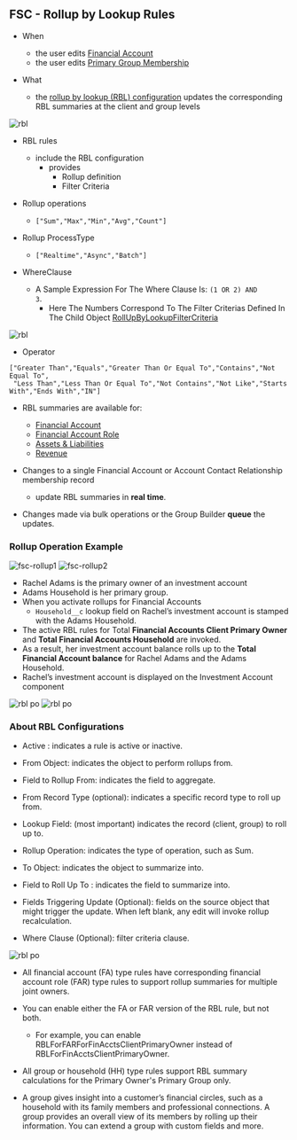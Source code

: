 ## FSC - Rollup by Lookup Rules

- When
    - the user edits [Financial Account](https://mohan-chinnappan-n.github.io/sfdc/fs-cloud/csv-viewer_fsc.html?f=FinServ__FinancialAccount__c)
    - the user edits [Primary Group Membership](https://mohan-chinnappan-n.github.io/sfdc/fs-cloud/csv-viewer_fsc.html?f=AccountContactRelation)

- What
    - the [rollup by lookup (RBL) configuration](https://mohan-chinnappan-n.github.io/sfdc/fs-cloud/csv-viewer_fsc.html?f=FinServ__RollupByLookupConfig__c) 
updates the corresponding RBL summaries at the client and group levels

![rbl](https://mohan-chinnappan-n.github.io/sfdc/fs-cloud/img/FinServ__RollupByLookupConfig__c.svg)      

-  RBL rules
    -  include the RBL configuration
        - provides 
            - Rollup definition 
            - Filter Criteria


- Rollup operations
    - <code>["Sum","Max","Min","Avg","Count"]</code>

- Rollup ProcessType
    - <code>["Realtime","Async","Batch"]</code>

- WhereClause
    - A Sample Expression For The Where Clause Is: <code>(1 OR 2) AND 3</code>. 
        - Here The Numbers Correspond To The Filter Criterias Defined In The Child Object [RollUpByLookupFilterCriteria](https://mohan-chinnappan-n.github.io/sfdc/fs-cloud/csv-viewer_fsc.html?f=FinServ__RollUpByLookupFilterCriteria__c)

![rbl](https://mohan-chinnappan-n.github.io/sfdc/fs-cloud/img/FinServ__RollupByLookupFilterCriteria__c.svg)

- Operator
```
["Greater Than","Equals","Greater Than Or Equal To","Contains","Not Equal To",
 "Less Than","Less Than Or Equal To","Not Contains","Not Like","Starts With","Ends With","IN"]
``` 

- RBL summaries are available for:
    - [Financial Account](https://mohan-chinnappan-n.github.io/sfdc/fs-cloud/csv-viewer_fsc.html?f=FinServ__FinancialAccount__c)
    - [Financial Account Role](https://mohan-chinnappan-n.github.io/sfdc/fs-cloud/csv-viewer_fsc.html?f=FinServ__Revenue__c)
    - [Assets & Liabilities](https://mohan-chinnappan-n.github.io/sfdc/fs-cloud/csv-viewer_fsc.html?f=FinServ__AssetsAndLiabilities__c)
    - [Revenue](https://mohan-chinnappan-n.github.io/sfdc/fs-cloud/csv-viewer_fsc.html?f=FinServ__Revenue__c) 

- Changes to a single Financial Account or Account Contact Relationship membership record 
    - update RBL summaries in **real time**. 
- Changes made via bulk operations or the Group Builder **queue** the updates.

### Rollup Operation Example

![fsc-rollup1](img/fsc-rollup-1.png)
![fsc-rollup2](img/fsc-rollup-2.png)

- Rachel Adams is the primary owner of an investment account
- Adams Household is her primary group. 
- When you activate rollups for Financial Accounts
    -   <code>Household__c</code> lookup field on Rachel’s investment account is stamped with the Adams Household. 
- The active RBL rules for Total **Financial Accounts Client Primary Owner** and **Total Financial Accounts Household** are invoked. 
- As a result, her investment account balance rolls up to the **Total Financial Account balance** for Rachel Adams and the Adams Household. 
- Rachel’s investment account is displayed on the Investment Account component

![rbl po](img/rbl-po.png)
![rbl po](img/rbl-2.png)



### About RBL Configurations

- Active :  indicates a rule is active or inactive.
- From Object: indicates the object to perform rollups from.
- Field to Rollup From:  indicates the field to aggregate.

- From Record Type (optional): indicates a specific record type to roll up from.
- Lookup Field: (most important) indicates the record (client, group) to roll up to.

- Rollup Operation:  indicates the type of operation, such as Sum.

- To Object: indicates the object to summarize into.
- Field to Roll Up To : indicates the field to summarize into.

- Fields Triggering Update (Optional): fields on the source object that might trigger the update. When left blank, any edit will invoke rollup recalculation.
- Where Clause (Optional): filter criteria clause.

![rbl po](img/rbl-po.png)

- All financial account (FA) type rules have corresponding financial account role (FAR) type rules to support rollup summaries for multiple joint owners. 
- You can enable either the FA or FAR version of the RBL rule, but not both. 
    - For example, you can enable RBLForFARForFinAcctsClientPrimaryOwner instead of RBLForFinAcctsClientPrimaryOwner.

- All group or household (HH) type rules support RBL summary calculations for the Primary Owner's Primary Group only.
- A group gives insight into a customer’s financial circles, such as a household with its family members and professional connections. A group provides an overall view of its members by rolling up their information. You can extend a group with custom fields and more.


